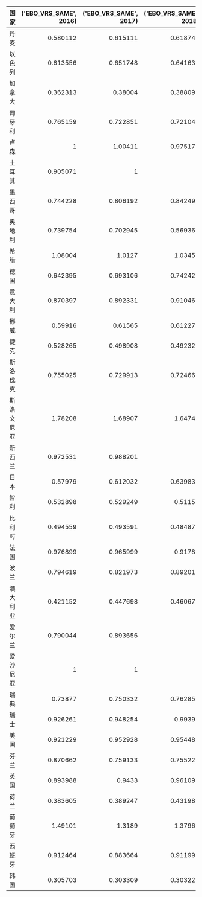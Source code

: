 | 国家       |   ('EBO_VRS_SAME', 2016) |   ('EBO_VRS_SAME', 2017) |   ('EBO_VRS_SAME', 2018) |   ('EBO_VRS_SAME', 2019) |   ('EB_VRS_SAME', 2016) |   ('EB_VRS_SAME', 2017) |   ('EB_VRS_SAME', 2018) |   ('EB_VRS_SAME', 2019) |   ('EO_VRS_SAME', 2016) |   ('EO_VRS_SAME', 2017) |   ('EO_VRS_SAME', 2018) |   ('EO_VRS_SAME', 2019) |
|:-----------|-------------------------:|-------------------------:|-------------------------:|-------------------------:|------------------------:|------------------------:|------------------------:|------------------------:|------------------------:|------------------------:|------------------------:|------------------------:|
| 丹麦       |                 0.580112 |                 0.615111 |                 0.618746 |                 0.692856 |                0.271622 |                0.292041 |                0.295621 |                0.335212 |                0.468224 |                0.474777 |                0.477775 |                0.483812 |
| 以色列     |                 0.613556 |                 0.651748 |                 0.641634 |                 0.640547 |                0.306778 |                0.325874 |                0.320817 |                0.320273 |                0.5      |                0.5      |                0.5      |                0.5      |
| 加拿大     |                 0.362313 |                 0.38004  |                 0.388093 |                 0.393022 |                0.181157 |                0.19002  |                0.194047 |                0.196511 |                0.5      |                0.5      |                0.5      |                0.5      |
| 匈牙利     |                 0.765159 |                 0.722851 |                 0.721041 |                 0.736375 |                0.288096 |                0.278485 |                0.284907 |                0.294484 |                0.376517 |                0.385259 |                0.395133 |                0.39991  |
| 卢森       |                 1        |                 1.00411  |                 0.975173 |                 0.970214 |                0.5      |                0.496534 |                0.485302 |                0.481231 |                0.5      |                0.494501 |                0.497657 |                0.496005 |
| 土耳其     |                 0.905071 |                 1        |                 1        |                 0.895441 |                0.452535 |                0.5      |                0.5      |                0.44772  |                0.5      |                0.5      |                0.5      |                0.5      |
| 墨西哥     |                 0.744228 |                 0.806192 |                 0.842491 |                 0.842928 |                0.372114 |                0.403096 |                0.421246 |                0.421464 |                0.5      |                0.5      |                0.5      |                0.5      |
| 奥地利     |                 0.739754 |                 0.702945 |                 0.569361 |                 0.563489 |                0.27509  |                0.265588 |                0.234232 |                0.231898 |                0.371867 |                0.377823 |                0.411395 |                0.41154  |
| 希腊       |                 1.08004  |                 1.0127   |                 1.03453  |                 1.1037   |                0.259196 |                0.247177 |                0.257717 |                0.281578 |                0.239988 |                0.244077 |                0.249115 |                0.255122 |
| 德国       |                 0.642395 |                 0.693106 |                 0.742425 |                 0.796429 |                0.321198 |                0.346553 |                0.371213 |                0.398215 |                0.5      |                0.5      |                0.5      |                0.5      |
| 意大利     |                 0.870397 |                 0.892331 |                 0.910466 |                 0.945303 |                0.380437 |                0.39164  |                0.399906 |                0.41391  |                0.437085 |                0.438896 |                0.439232 |                0.437859 |
| 挪威       |                 0.59916  |                 0.61565  |                 0.612273 |                 0.629463 |                0.29958  |                0.307825 |                0.306136 |                0.314731 |                0.5      |                0.5      |                0.5      |                0.5      |
| 捷克       |                 0.528265 |                 0.498908 |                 0.492326 |                 0.508528 |                0.174114 |                0.172602 |                0.174985 |                0.184191 |                0.329595 |                0.345959 |                0.355424 |                0.362204 |
| 斯洛伐克   |                 0.755025 |                 0.729913 |                 0.724662 |                 0.78135  |                0.280432 |                0.2747   |                0.278222 |                0.301107 |                0.371421 |                0.376346 |                0.383934 |                0.385367 |
| 斯洛文尼亚 |                 1.78208  |                 1.68907  |                 1.64743  |                 1.67449  |                0.480053 |                0.47544  |                0.480755 |                0.5      |                0.269378 |                0.28148  |                0.291821 |                0.298598 |
| 新西兰     |                 0.972531 |                 0.988201 |                 1        |                 0.957284 |                0.486265 |                0.494101 |                0.5      |                0.478642 |                0.5      |                0.5      |                0.5      |                0.5      |
| 日本       |                 0.57979  |                 0.612032 |                 0.639836 |                 0.669957 |                0.289895 |                0.306016 |                0.319918 |                0.334978 |                0.5      |                0.5      |                0.5      |                0.5      |
| 智利       |                 0.532898 |                 0.529249 |                 0.51154  |                 0.505285 |                0.225969 |                0.223564 |                0.220739 |                0.216203 |                0.424038 |                0.422418 |                0.431519 |                0.427884 |
| 比利时     |                 0.494559 |                 0.493591 |                 0.484879 |                 0.48332  |                0.184263 |                0.184965 |                0.183459 |                0.184264 |                0.372579 |                0.374733 |                0.378361 |                0.381247 |
| 法国       |                 0.976899 |                 0.965999 |                 0.91787  |                 0.952779 |                0.456988 |                0.457598 |                0.458935 |                0.476389 |                0.467794 |                0.473705 |                0.5      |                0.5      |
| 波兰       |                 0.794619 |                 0.821973 |                 0.892019 |                 1        |                0.397309 |                0.410986 |                0.446009 |                0.5      |                0.5      |                0.5      |                0.5      |                0.5      |
| 澳大利亚   |                 0.421152 |                 0.447698 |                 0.460675 |                 0.435135 |                0.210576 |                0.223849 |                0.230338 |                0.217567 |                0.5      |                0.5      |                0.5      |                0.5      |
| 爱尔兰     |                 0.790044 |                 0.893656 |                 1        |                 1        |                0.395022 |                0.446828 |                0.5      |                0.5      |                0.5      |                0.5      |                0.5      |                0.5      |
| 爱沙尼亚   |                 1        |                 1        |                 1        |                 1        |                0.5      |                0.5      |                0.5      |                0.5      |                0.5      |                0.5      |                0.5      |                0.5      |
| 瑞典       |                 0.73877  |                 0.750332 |                 0.762854 |                 0.790968 |                0.347968 |                0.357357 |                0.365419 |                0.379203 |                0.47101  |                0.476265 |                0.479015 |                0.479416 |
| 瑞士       |                 0.926261 |                 0.948254 |                 0.99396  |                 1        |                0.454627 |                0.469392 |                0.49698  |                0.5      |                0.490819 |                0.495006 |                0.5      |                0.5      |
| 美国       |                 0.921229 |                 0.952928 |                 0.954488 |                 1        |                0.460614 |                0.476464 |                0.477244 |                0.5      |                0.5      |                0.5      |                0.5      |                0.5      |
| 芬兰       |                 0.870662 |                 0.759133 |                 0.755226 |                 0.831983 |                0.315717 |                0.296311 |                0.293251 |                0.320732 |                0.362617 |                0.390328 |                0.388296 |                0.385503 |
| 英国       |                 0.893988 |                 0.9433   |                 0.961097 |                 1        |                0.446994 |                0.47165  |                0.480549 |                0.5      |                0.5      |                0.5      |                0.5      |                0.5      |
| 荷兰       |                 0.383605 |                 0.389247 |                 0.431983 |                 0.465062 |                0.188305 |                0.194517 |                0.215991 |                0.232531 |                0.490883 |                0.499727 |                0.5      |                0.5      |
| 葡萄牙     |                 1.49101  |                 1.3189   |                 1.37961  |                 1.46432  |                0.366166 |                0.334496 |                0.358736 |                0.387773 |                0.245582 |                0.253618 |                0.260026 |                0.264815 |
| 西班牙     |                 0.912464 |                 0.883664 |                 0.911996 |                 0.993772 |                0.38256  |                0.373133 |                0.387822 |                0.424002 |                0.41926  |                0.422257 |                0.425245 |                0.426659 |
| 韩国       |                 0.305703 |                 0.303309 |                 0.303224 |                 0.324825 |                0.152851 |                0.151654 |                0.151612 |                0.161486 |                0.5      |                0.5      |                0.5      |                0.497149 |